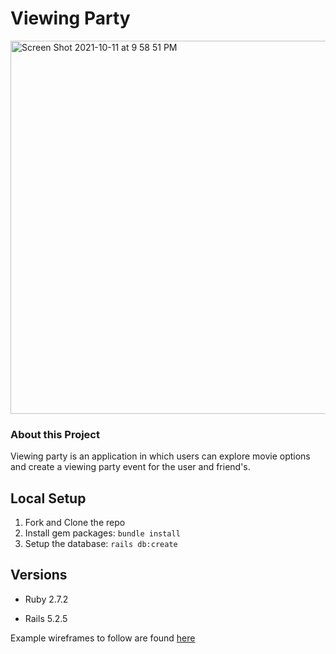 # Viewing Party

<img width="597" alt="Screen Shot 2021-10-11 at 9 58 51 PM" src="https://user-images.githubusercontent.com/72399033/136889076-b63f675b-90b8-4531-b35a-87a336a05347.png">

### About this Project

Viewing party is an application in which users can explore movie options and create a viewing party event for the user and friend's.

## Local Setup

1. Fork and Clone the repo
2. Install gem packages: `bundle install`
3. Setup the database: `rails db:create`


## Versions

- Ruby 2.7.2

- Rails 5.2.5

Example wireframes to follow are found [here](https://backend.turing.io/module3/projects/viewing_party/wireframes)
